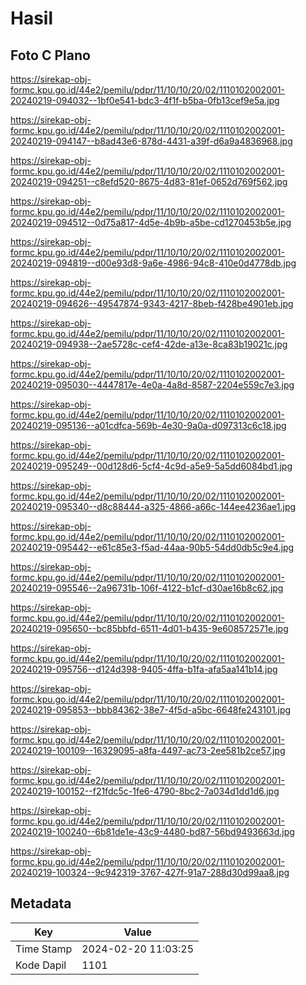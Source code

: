 # Hasil

## Foto C Plano

https://sirekap-obj-formc.kpu.go.id/44e2/pemilu/pdpr/11/10/10/20/02/1110102002001-20240219-094032--1bf0e541-bdc3-4f1f-b5ba-0fb13cef9e5a.jpg

https://sirekap-obj-formc.kpu.go.id/44e2/pemilu/pdpr/11/10/10/20/02/1110102002001-20240219-094147--b8ad43e6-878d-4431-a39f-d6a9a4836968.jpg

https://sirekap-obj-formc.kpu.go.id/44e2/pemilu/pdpr/11/10/10/20/02/1110102002001-20240219-094251--c8efd520-8675-4d83-81ef-0652d769f562.jpg

https://sirekap-obj-formc.kpu.go.id/44e2/pemilu/pdpr/11/10/10/20/02/1110102002001-20240219-094512--0d75a817-4d5e-4b9b-a5be-cd1270453b5e.jpg

https://sirekap-obj-formc.kpu.go.id/44e2/pemilu/pdpr/11/10/10/20/02/1110102002001-20240219-094819--d00e93d8-9a6e-4986-94c8-410e0d4778db.jpg

https://sirekap-obj-formc.kpu.go.id/44e2/pemilu/pdpr/11/10/10/20/02/1110102002001-20240219-094626--49547874-9343-4217-8beb-f428be4901eb.jpg

https://sirekap-obj-formc.kpu.go.id/44e2/pemilu/pdpr/11/10/10/20/02/1110102002001-20240219-094938--2ae5728c-cef4-42de-a13e-8ca83b19021c.jpg

https://sirekap-obj-formc.kpu.go.id/44e2/pemilu/pdpr/11/10/10/20/02/1110102002001-20240219-095030--4447817e-4e0a-4a8d-8587-2204e559c7e3.jpg

https://sirekap-obj-formc.kpu.go.id/44e2/pemilu/pdpr/11/10/10/20/02/1110102002001-20240219-095136--a01cdfca-569b-4e30-9a0a-d097313c6c18.jpg

https://sirekap-obj-formc.kpu.go.id/44e2/pemilu/pdpr/11/10/10/20/02/1110102002001-20240219-095249--00d128d6-5cf4-4c9d-a5e9-5a5dd6084bd1.jpg

https://sirekap-obj-formc.kpu.go.id/44e2/pemilu/pdpr/11/10/10/20/02/1110102002001-20240219-095340--d8c88444-a325-4866-a66c-144ee4236ae1.jpg

https://sirekap-obj-formc.kpu.go.id/44e2/pemilu/pdpr/11/10/10/20/02/1110102002001-20240219-095442--e61c85e3-f5ad-44aa-90b5-54dd0db5c9e4.jpg

https://sirekap-obj-formc.kpu.go.id/44e2/pemilu/pdpr/11/10/10/20/02/1110102002001-20240219-095546--2a96731b-106f-4122-b1cf-d30ae16b8c62.jpg

https://sirekap-obj-formc.kpu.go.id/44e2/pemilu/pdpr/11/10/10/20/02/1110102002001-20240219-095650--bc85bbfd-6511-4d01-b435-9e608572571e.jpg

https://sirekap-obj-formc.kpu.go.id/44e2/pemilu/pdpr/11/10/10/20/02/1110102002001-20240219-095756--d124d398-9405-4ffa-b1fa-afa5aa141b14.jpg

https://sirekap-obj-formc.kpu.go.id/44e2/pemilu/pdpr/11/10/10/20/02/1110102002001-20240219-095853--bbb84362-38e7-4f5d-a5bc-6648fe243101.jpg

https://sirekap-obj-formc.kpu.go.id/44e2/pemilu/pdpr/11/10/10/20/02/1110102002001-20240219-100109--16329095-a8fa-4497-ac73-2ee581b2ce57.jpg

https://sirekap-obj-formc.kpu.go.id/44e2/pemilu/pdpr/11/10/10/20/02/1110102002001-20240219-100152--f21fdc5c-1fe6-4790-8bc2-7a034d1dd1d6.jpg

https://sirekap-obj-formc.kpu.go.id/44e2/pemilu/pdpr/11/10/10/20/02/1110102002001-20240219-100240--6b81de1e-43c9-4480-bd87-56bd9493663d.jpg

https://sirekap-obj-formc.kpu.go.id/44e2/pemilu/pdpr/11/10/10/20/02/1110102002001-20240219-100324--9c942319-3767-427f-91a7-288d30d99aa8.jpg


## Metadata

| Key        | Value               |
| ---------- | ------------------- |
| Time Stamp | 2024-02-20 11:03:25 |
| Kode Dapil | 1101                |



